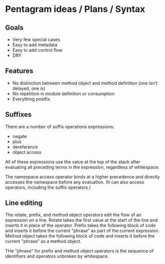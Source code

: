 # Pentagram ideas / Plans / Syntax

## Goals

- Very few special cases
- Easy to add metadata
- Easy to add control flow
- DRY

## Features

- No distinction between method object and method definition (one isn’t delayed, one is)
- No repetition in module definition or consumption
- Everything postfix

## Suffixes

There are a number of suffix operations expressions:
- negate
- plus
- dereference
- object access

All of these expressions use the value at the top of the stack after evaluating all preceding terms in the expression, regardless of whitespace.

The namespace access operator binds at a higher precedence and directly accesses the namespace before any evaluation. (It can also access operators, including the suffix operators.)

## Line editing

The rotate, prefix, and method object operators edit the flow of an expression on a line. Rotate takes the first value at the start of the line and inserts it in place of the operator. Prefix takes the following block of code and inserts it before the current "phrase" as part of the current expression. Method object takes the following block of code and inserts it before the current "phrase" as a method object.

THe "phrase" for prefix and method object operators is the sequence of identifiers and operators unbroken by whitespace.
